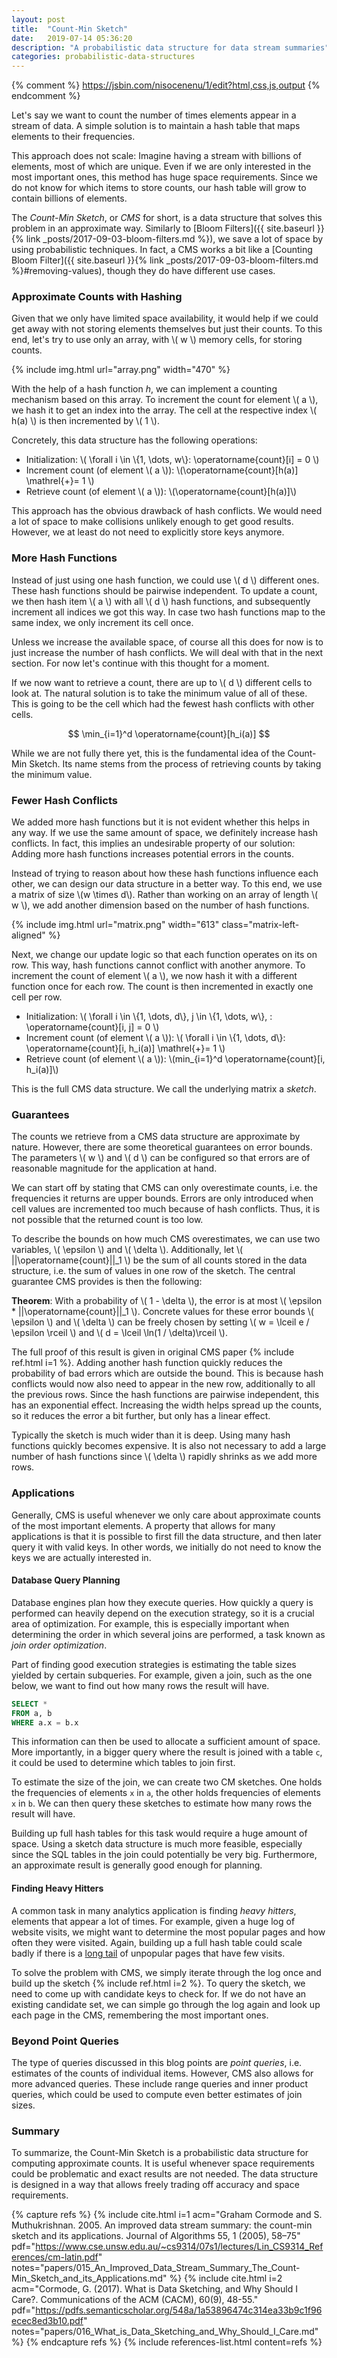 ```yaml
---
layout: post
title:  "Count-Min Sketch"
date:   2019-07-14 05:36:20
description: "A probabilistic data structure for data stream summaries"
categories: probabilistic-data-structures
---
```


{% comment %} https://jsbin.com/nisocenenu/1/edit?html,css,js,output {% endcomment %}

<script src="https://cdnjs.cloudflare.com/ajax/libs/mathjax/2.7.0/MathJax.js?config=TeX-AMS-MML_HTMLorMML" type="text/javascript"></script>

<style>
.matrix-left-aligned {
  position: relative;
}

@media(min-width: 675px) {
  .matrix-left-aligned {
    left: -32px;
  }
}

@media(min-width: 800px) {
  .matrix-left-aligned {
    left: -72px;
  }
}
</style>

Let's say we want to count the number of times elements appear in a stream of data.
A simple solution is to maintain a hash table that maps elements to their frequencies.

This approach does not scale: Imagine having a stream with billions of elements, most of which are unique.
Even if we are only interested in the most important ones, this method has huge space requirements.
Since we do not know for which items to store counts, our hash table will grow to contain billions of elements.

The *Count-Min Sketch*, or *CMS* for short, is a data structure that solves this problem in an approximate way.
Similarly to [Bloom Filters]({{ site.baseurl }}{% link _posts/2017-09-03-bloom-filters.md %}), we save a lot of space by using probabilistic techniques.
In fact, a CMS works a bit like a [Counting Bloom Filter]({{ site.baseurl }}{% link _posts/2017-09-03-bloom-filters.md %}#removing-values), though they do have different use cases.

### Approximate Counts with Hashing

Given that we only have limited space availability, it would help if we could get away with not storing elements themselves but just their counts.
To this end, let's try to use only an array, with \\( w \\) memory cells, for storing counts.

{% include img.html url="array.png" width="470" %}

With the help of a hash function *h*, we can implement a counting mechanism based on this array.
To increment the count for element \\( a \\), we hash it to get an index into the array.
The cell at the respective index \\( h(a) \\) is then incremented by \\( 1 \\).

Concretely, this data structure has the following operations:

- Initialization: \\( \forall i \in \\{1, \dots, w\\}: \operatorname{count}[i] = 0 \\)
- Increment count (of element \\( a \\)): \\(\operatorname{count}[h(a)] \mathrel{+}= 1 \\)
- Retrieve count (of element \\( a \\)): \\(\operatorname{count}[h(a)]\\)

This approach has the obvious drawback of hash conflicts.
We would need a lot of space to make collisions unlikely enough to get good results.
However, we at least do not need to explicitly store keys anymore.

### More Hash Functions

Instead of just using one hash function, we could use \\( d \\) different ones.
These hash functions should be pairwise independent.
To update a count, we then hash item \\( a \\) with all \\( d \\) hash functions, and subsequently increment all indices we got this way.
In case two hash functions map to the same index, we only increment its cell once.

Unless we increase the available space, of course all this does for now is to just increase the number of hash conflicts.
We will deal with that in the next section.
For now let's continue with this thought for a moment.

If we now want to retrieve a count, there are up to \\( d \\) different cells to look at.
The natural solution is to take the minimum value of all of these.
This is going to be the cell which had the fewest hash conflicts with other cells.

$$
\min_{i=1}^d \operatorname{count}[h_i(a)]
$$

While we are not fully there yet, this is the fundamental idea of the Count-Min Sketch.
Its name stems from the process of retrieving counts by taking the minimum value.

### Fewer Hash Conflicts

We added more hash functions but it is not evident whether this helps in any way.
If we use the same amount of space, we definitely increase hash conflicts.
In fact, this implies an undesirable property of our solution: Adding more hash functions increases potential errors in the counts.

Instead of trying to reason about how these hash functions influence each other, we can design our data structure in a better way.
To this end, we use a matrix of size \\(w \times d\\).
Rather than working on an array of length \\( w \\), we add another dimension based on the number of hash functions.

{% include img.html url="matrix.png" width="613" class="matrix-left-aligned" %}

Next, we change our update logic so that each function operates on its on row.
This way, hash functions cannot conflict with another anymore.
To increment the count of element \\( a \\), we now hash it with a different function once for each row.
The count is then incremented in exactly one cell per row.


- Initialization: \\( \forall i \in \\{1, \dots, d\\}, j \in \\{1, \dots, w\\}, : \operatorname{count}[i, j] = 0 \\)
- Increment count (of element \\( a \\)): \\( \forall i \in \\{1, \dots, d\\}: \operatorname{count}[i, h_i(a)] \mathrel{+}= 1 \\)
- Retrieve count (of element \\( a \\)): \\(min_{i=1}^d \operatorname{count}[i, h_i(a)]\\)

This is the full CMS data structure.
We call the underlying matrix a *sketch*.

<div id="cms"></div>

### Guarantees

The counts we retrieve from a CMS data structure are approximate by nature.
However, there are some theoretical guarantees on error bounds.
The parameters \\( w \\) and \\( d \\) can be configured so that errors are of reasonable magnitude for the application at hand.

We can start off by stating that CMS can only overestimate counts, i.e. the frequencies it returns are upper bounds.
Errors are only introduced when cell values are incremented too much because of hash conflicts.
Thus, it is not possible that the returned count is too low.

To describe the bounds on how much CMS overestimates, we can use two variables, \\( \epsilon \\) and \\( \delta \\).
Additionally, let \\( \|\|\operatorname{count}\|\|_1 \\) be the sum of all counts stored in the data structure, i.e. the sum of values in one row of the sketch.
The central guarantee CMS provides is then the following:

**Theorem**: With a probability of \\( 1 - \delta \\), the error is at most \\( \epsilon * \|\|\operatorname{count}\|\|_1 \\).
Concrete values for these error bounds \\( \epsilon \\) and \\( \delta \\) can be freely chosen by setting \\( w = \lceil e / \epsilon \rceil \\) and \\( d = \lceil \ln(1 / \delta)\rceil \\).

The full proof of this result is given in original CMS paper {% include ref.html i=1 %}.
Adding another hash function quickly reduces the probability of bad errors which are outside the bound.
This is because hash conflicts would now also need to appear in the new row, additionally to all the previous rows.
Since the hash functions are pairwise independent, this has an exponential effect.
Increasing the width helps spread up the counts, so it reduces the error a bit further, but only has a linear effect.

Typically the sketch is much wider than it is deep.
Using many hash functions quickly becomes expensive.
It is also not necessary to add a large number of hash functions since \\( \delta \\) rapidly shrinks as we add more rows.

### Applications

Generally, CMS is useful whenever we only care about approximate counts of the most important elements.
A property that allows for many applications is that it is possible to first fill the data structure, and then later query it with valid keys.
In other words, we initially do not need to know the keys we are actually interested in.

#### Database Query Planning

Database engines plan how they execute queries.
How quickly a query is performed can heavily depend on the execution strategy, so it is a crucial area of optimization.
For example, this is especially important when determining the order in which several joins are performed, a task known as *join order optimization*.

Part of finding good execution strategies is estimating the table sizes yielded by certain subqueries.
For example, given a join, such as the one below, we want to find out how many rows the result will have.

```sql
SELECT *
FROM a, b
WHERE a.x = b.x
```

This information can then be used to allocate a sufficient amount of space.
More importantly, in a bigger query where the result is joined with a table `c`, it could be used to determine which tables to join first.

To estimate the size of the join, we can create two CM sketches.
One holds the frequencies of elements `x` in  `a`, the other holds frequencies of elements `x` in `b`.
We can then query these sketches to estimate how many rows the result will have.

Building up full hash tables for this task would require a huge amount of space.
Using a sketch data structure is much more feasible, especially since the SQL tables in the join could potentially be very big.
Furthermore, an approximate result is generally good enough for planning.

#### Finding Heavy Hitters

A common task in many analytics application is finding *heavy hitters*, elements that appear a lot of times.
For example, given a huge log of website visits, we might want to determine the most popular pages and how often they were visited.
Again, building up a full hash table could scale badly if there is a [long tail](https://en.wikipedia.org/wiki/Long_tail) of unpopular pages that have few visits.

To solve the problem with CMS, we simply iterate through the log once and build up the sketch {% include ref.html i=2 %}.
To query the sketch, we need to come up with candidate keys to check for.
If we do not have an existing candidate set, we can simple go through the log again and look up each page in the CMS, remembering the most important ones.

### Beyond Point Queries

The type of queries discussed in this blog points are *point queries*, i.e. estimates of the counts of individual items.
However, CMS also allows for more advanced queries.
These include range queries and inner product queries, which could be used to compute even better estimates of join sizes.

### Summary

To summarize, the Count-Min Sketch is a probabilistic data structure for computing approximate counts.
It is useful whenever space requirements could be problematic and exact results are not needed.
The data structure is designed in a way that allows freely trading off accuracy and space requirements.

{% capture refs %}
	{% include cite.html i=1 acm="Graham Cormode and S. Muthukrishnan. 2005. An improved data stream summary: the count-min sketch and its applications. Journal of Algorithms 55, 1 (2005), 58–75" pdf="https://www.cse.unsw.edu.au/~cs9314/07s1/lectures/Lin_CS9314_References/cm-latin.pdf" notes="papers/015_An_Improved_Data_Stream_Summary_The_Count-Min_Sketch_and_its_Applications.md" %}
	{% include cite.html i=2 acm="Cormode, G. (2017). What is Data Sketching, and Why Should I Care?. Communications of the ACM (CACM), 60(9), 48-55." pdf="https://pdfs.semanticscholar.org/548a/1a53896474c314ea33b9c1f96ecec8ed3b10.pdf" notes="papers/016_What_is_Data_Sketching_and_Why_Should_I_Care.md" %}
{% endcapture refs %}
{% include references-list.html content=refs %}

<script src="https://fb.me/react-15.1.0.js"></script>
<script src="https://fb.me/react-dom-15.1.0.js"></script>
<script src="https://cdnjs.cloudflare.com/ajax/libs/crypto-js/3.1.2/components/core-min.js"></script>
<script src="https://cdnjs.cloudflare.com/ajax/libs/crypto-js/3.1.2/rollups/hmac-md5.js"></script>

<style>
.cms {
  width: 650px;
  overflow: hidden;
  margin-bottom: 15px;
}

.cms i {
  text-decoration: none;
  font-style: none;
  font-family: monospace;
  font-size: 18px;
}

.cms table {
  border-collapse: collapse;
}

.cms tr {
  line-height: 0;
}

.cms td {
  border: 1px solid;
  border-bottom: 0;
  border-right: 0;
  display: inline-block;
  padding: 7px 0px;
  font-family: monospace;
  font-size: 15px;
  color: #222;
  width: 39px;
  text-align: center;
  overflow: hidden;
  line-height: 22px;
}

.cms tr:last-child td {
  border-bottom: 1px solid;
}

.cms td:last-child {
  border-right: 1px solid;
}

.cms form {
  padding-bottom: 10px;
  margin-top: 10px;
}

.cms input {
  display: inline-block;
  position: relative;
  vertical-align: top;
}

.cms input[type="text"] {
  width: 150px;
  height: 15px;
  padding: 4px 6px;
  font-size: 14px;
  float: none;
  margin-left: 0;
  background-color: #ffffff;
  border: 1px solid #cccccc;
  outline: none;
  line-height: 20px;
  color: #555555;
  font-family: "Helvetica Neue", Helvetica, Arial, sans-serif;
  border-radius: 4px 0 0 4px;
}

.cms input[type="submit"], .cms input[type="button"] {
  min-width: 100px;
  height: 25px;
  line-height: 15px;
  margin-left: -3px;
  padding: 4px 12px;
  font-size: 14px;
  color: #333333;
  text-align: center;
  text-shadow: 0 1px 1px rgba(255, 255, 255, 0.75);
  cursor: pointer;
  background-color: #e6e6e6;
  background-image: -moz-linear-gradient(top, #ffffff, #e6e6e6);
  background-image: -webkit-gradient(linear, 0 0, 0 100%, from(#ffffff), to(#e6e6e6));
  background-image: -webkit-linear-gradient(top, #ffffff, #e6e6e6);
  background-image: -o-linear-gradient(top, #ffffff, #e6e6e6);
  background-image: linear-gradient(to bottom, #ffffff, #e6e6e6);
  background-repeat: repeat-x;
  border: 1px solid #cccccc;*
  border: 0;
  border-color: #e6e6e6 #e6e6e6 #bfbfbf;
  border-color: rgba(0, 0, 0, 0.1) rgba(0, 0, 0, 0.1) rgba(0, 0, 0, 0.25);
  border-bottom-color: #b3b3b3;
  font-family: "Helvetica Neue", Helvetica, Arial, sans-serif;
}

.cms input[type="submit"]:active, .bloom-filter input[type="button"]:active {
  background-color: #ffffff;
  background-image: -moz-linear-gradient(bottom, #ffffff, #e6e6e6);
  background-image: -webkit-gradient(linear, 0 0, 0 100%, from(#e6e6e6), to(#ffffff));
  background-image: -webkit-linear-gradient(bottom, #ffffff, #e6e6e6);
  background-image: -o-linear-gradient(bottom, #ffffff, #e6e6e6);
  background-image: linear-gradient(to top, #ffffff, #e6e6e6);
  background-repeat: repeat-x;
}

.cms input:last-child {
  border-radius: 0 4px 4px 0;
}
  width: 650px;
  overflow: hidden;
}

.cms i {
  text-decoration: none;
  font-style: none;
  font-family: monospace;
  font-size: 15px;
}

.cms table {
  border-collapse: collapse;
  margin: 15px 0 !important;
  margin-top: 12px !important;
}

.cms table tbody td {
  border: 1px solid;
  border-bottom: 0;
  border-right: 0;
  display: inline-block;
  padding: 6px 0px;
  font-family: monospace;
  font-size: 15px;
  color: #222;
  width: 39px;
  text-align: center;
  overflow: hidden;
}

.cms tr:last-child td {
  border-bottom: 1px solid;
}

.cms td:last-child {
  border-right: 1px solid;
}

.cms form {
  padding-bottom: 10px;
  margin-top: 10px;
}

.cms input {
  display: inline-block;
  position: relative;
  vertical-align: top;
}

.cms input[type="text"] {
  width: 150px;
  height: 15px;
  padding: 4px 6px;
  font-size: 14px;
  float: none;
  margin-left: 0;
  background-color: #ffffff;
  border: 1px solid #cccccc;
  outline: none;
  line-height: 20px;
  color: #555555;
  font-family: "Helvetica Neue", Helvetica, Arial, sans-serif;
  border-radius: 4px 0 0 4px;
}

.cms input[type="submit"], .cms input[type="button"] {
  min-width: 100px;
  height: 25px;
  line-height: 15px;
  margin-left: -3px;
  padding: 4px 12px;
  font-size: 14px;
  color: #333333;
  text-align: center;
  text-shadow: 0 1px 1px rgba(255, 255, 255, 0.75);
  cursor: pointer;
  background-color: #e6e6e6;
  background-image: -moz-linear-gradient(top, #ffffff, #e6e6e6);
  background-image: -webkit-gradient(linear, 0 0, 0 100%, from(#ffffff), to(#e6e6e6));
  background-image: -webkit-linear-gradient(top, #ffffff, #e6e6e6);
  background-image: -o-linear-gradient(top, #ffffff, #e6e6e6);
  background-image: linear-gradient(to bottom, #ffffff, #e6e6e6);
  background-repeat: repeat-x;
  border: 1px solid #cccccc;*
  border: 0;
  border-color: #e6e6e6 #e6e6e6 #bfbfbf;
  border-color: rgba(0, 0, 0, 0.1) rgba(0, 0, 0, 0.1) rgba(0, 0, 0, 0.25);
  border-bottom-color: #b3b3b3;
  font-family: "Helvetica Neue", Helvetica, Arial, sans-serif;
}

.cms input[type="submit"]:active, .bloom-filter input[type="button"]:active {
  background-color: #ffffff;
  background-image: -moz-linear-gradient(bottom, #ffffff, #e6e6e6);
  background-image: -webkit-gradient(linear, 0 0, 0 100%, from(#e6e6e6), to(#ffffff));
  background-image: -webkit-linear-gradient(bottom, #ffffff, #e6e6e6);
  background-image: -o-linear-gradient(bottom, #ffffff, #e6e6e6);
  background-image: linear-gradient(to top, #ffffff, #e6e6e6);
  background-repeat: repeat-x;
}

.cms input:last-child {
  border-radius: 0 4px 4px 0;
}
</style>

<script>
function _instanceof(left, right) { if (right != null && typeof Symbol !== "undefined" && right[Symbol.hasInstance]) { return right[Symbol.hasInstance](left); } else { return left instanceof right; } }

function _typeof(obj) { if (typeof Symbol === "function" && typeof Symbol.iterator === "symbol") { _typeof = function _typeof(obj) { return typeof obj; }; } else { _typeof = function _typeof(obj) { return obj && typeof Symbol === "function" && obj.constructor === Symbol && obj !== Symbol.prototype ? "symbol" : typeof obj; }; } return _typeof(obj); }

function _classCallCheck(instance, Constructor) { if (!_instanceof(instance, Constructor)) { throw new TypeError("Cannot call a class as a function"); } }

function _defineProperties(target, props) { for (var i = 0; i < props.length; i++) { var descriptor = props[i]; descriptor.enumerable = descriptor.enumerable || false; descriptor.configurable = true; if ("value" in descriptor) descriptor.writable = true; Object.defineProperty(target, descriptor.key, descriptor); } }

function _createClass(Constructor, protoProps, staticProps) { if (protoProps) _defineProperties(Constructor.prototype, protoProps); if (staticProps) _defineProperties(Constructor, staticProps); return Constructor; }

function _possibleConstructorReturn(self, call) { if (call && (_typeof(call) === "object" || typeof call === "function")) { return call; } return _assertThisInitialized(self); }

function _assertThisInitialized(self) { if (self === void 0) { throw new ReferenceError("this hasn't been initialised - super() hasn't been called"); } return self; }

function _getPrototypeOf(o) { _getPrototypeOf = Object.setPrototypeOf ? Object.getPrototypeOf : function _getPrototypeOf(o) { return o.__proto__ || Object.getPrototypeOf(o); }; return _getPrototypeOf(o); }

function _inherits(subClass, superClass) { if (typeof superClass !== "function" && superClass !== null) { throw new TypeError("Super expression must either be null or a function"); } subClass.prototype = Object.create(superClass && superClass.prototype, { constructor: { value: subClass, writable: true, configurable: true } }); if (superClass) _setPrototypeOf(subClass, superClass); }

function _setPrototypeOf(o, p) { _setPrototypeOf = Object.setPrototypeOf || function _setPrototypeOf(o, p) { o.__proto__ = p; return o; }; return _setPrototypeOf(o, p); }

var CMSVisualization =
/*#__PURE__*/
function (_React$Component) {
  _inherits(CMSVisualization, _React$Component);

  function CMSVisualization(props) {
    var _this;

    _classCallCheck(this, CMSVisualization);

    _this = _possibleConstructorReturn(this, _getPrototypeOf(CMSVisualization).call(this, props));
    var matrix = [];

    for (var i = 0; i < props.d; i++) {
      matrix[i] = [];

      for (var j = 0; j < props.w; j++) {
        matrix[i].push(0);
      }
    }

    _this.state = {
      matrix: matrix,
      lastKey: null,
      lastCount: null
    };
    return _this;
  }

  _createClass(CMSVisualization, [{
    key: "render",
    value: function render() {
      return React.createElement("div", {
        className: "cms"
      }, React.createElement("h3", null, "Live Demo: Count-Min Sketch (w = ", this.props.w, ", d = ", this.props.d, ")"), React.createElement("table", null, React.createElement("tbody", null, this.state.matrix.map(this.renderRow.bind(this)))), this.renderForm(), this.renderResult());
    }
  }, {
    key: "renderRow",
    value: function renderRow(row, i) {
      return React.createElement("tr", {
        key: "row" + i
      }, row.map(this.renderCell.bind(this)));
    }
  }, {
    key: "renderCell",
    value: function renderCell(cell, i) {
      var style = {};

      if (cell >= 1000) {
        style = {
          fontSize: "13px",
        };
      }

      if (cell >= 10000) {
        style = {
          fontSize: "12px",
        };
      }

      return React.createElement("td", {
        key: "cell" + i,
        style: style
      }, cell);
    }
  }, {
    key: "renderForm",
    value: function renderForm() {
      return React.createElement("form", {
        onSubmit: this.increment.bind(this)
      }, React.createElement("input", {
        type: "text",
        placeholder: "key",
        ref: "value"
      }), React.createElement("input", {
        type: "submit",
        value: "Increment",
        onClick: this.increment.bind(this)
      }), React.createElement("input", {
        type: "button",
        value: "Retrieve count",
        onClick: this.retrieve.bind(this)
      }));
    }
  }, {
    key: "renderResult",
    value: function renderResult() {
      if (!this.state.lastKey) {
        return React.createElement("div", null);
      } else {
        return React.createElement("div", null, "The retrieved count for key \"", React.createElement("i", null, this.state.lastKey), "\" was ", React.createElement("i", null, this.state.lastCount), ".");
      }
    }
  }, {
    key: "hash",
    value: function hash(value) {
      var seed = arguments.length > 1 && arguments[1] !== undefined ? arguments[1] : 0;
      return Math.abs(CryptoJS.MD5(value + seed).words.reduce(function (a, b) {
        return a + b;
      }), 0) % this.props.w;
    }
  }, {
    key: "increment",
    value: function increment(e) {
      e.preventDefault();
      var input = this.refs.value;
      var value = input.value;
      input.select();
      if (value.trim() == "") return false;

      for (var i = 0; i < this.props.d; i++) {
        var j = this.hash(value, i);
        var matrix = this.state.matrix;
        matrix[i][j] += 1;
      }

      this.setState({
        matrix: matrix
      });
    }
  }, {
    key: "retrieve",
    value: function retrieve(e) {
      e.preventDefault();
      var input = this.refs.value;
      var value = input.value;
      input.select();
      if (value.trim() == "") return false;
      var cells = [];

      for (var i = 0; i < this.props.d; i++) {
        var j = this.hash(value, i);
        cells.push(this.state.matrix[i][j]);
      }

      this.setState({
        lastKey: value,
        lastCount: Math.min.apply(null, cells)
      });
    }
  }]);

  return CMSVisualization;
}(React.Component);

ReactDOM.render(React.createElement(CMSVisualization, {
  w: 16,
  d: 4
}), document.getElementById("cms"));
</script>
